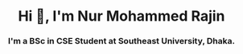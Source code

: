 <h1 align="center">Hi 👋, I'm Nur Mohammed Rajin</h1>
<h3 align="center">I'm a BSc in CSE Student at Southeast University, Dhaka.</h3>
